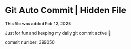 # Git Auto Commit | Hidden File

This file was added Feb 12, 2025

Just for fun and keeping my daily git commit active 🤪

commit number: 399050
